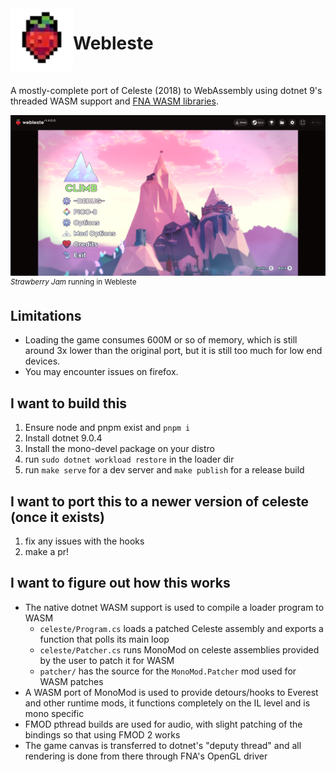 <img src="frontend/public/app.webp" width=100 align="left">

<h1>Webleste</h1>

<br>

A mostly-complete port of Celeste (2018) to WebAssembly using dotnet 9's threaded WASM support and [FNA WASM libraries](https://github.com/r58playz/FNA-WASM-Build).

![Webleste demo image](assets/demo.png)
<sup><i>Strawberry Jam</i> running in Webleste</sup>

## Limitations

- Loading the game consumes 600M or so of memory, which is still around 3x lower than the original port, but it is still too much for low end devices.
- You may encounter issues on firefox.

## I want to build this

1. Ensure node and pnpm exist and `pnpm i`
2. Install dotnet 9.0.4
3. Install the mono-devel package on your distro
4. run `sudo dotnet workload restore` in the loader dir
5. run `make serve` for a dev server and `make publish` for a release build

## I want to port this to a newer version of celeste (once it exists)

1. fix any issues with the hooks
2. make a pr!

## I want to figure out how this works

- The native dotnet WASM support is used to compile a loader program to WASM
  - `celeste/Program.cs` loads a patched Celeste assembly and exports a function that polls its main loop
  - `celeste/Patcher.cs` runs MonoMod on celeste assemblies provided by the user to patch it for WASM
  - `patcher/` has the source for the `MonoMod.Patcher` mod used for WASM patches
- A WASM port of MonoMod is used to provide detours/hooks to Everest and other runtime mods, it functions completely on the IL level and is mono specific
- FMOD pthread builds are used for audio, with slight patching of the bindings so that using FMOD 2 works
- The game canvas is transferred to dotnet's "deputy thread" and all rendering is done from there through FNA's OpenGL driver
